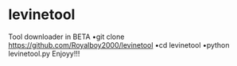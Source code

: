 # levinetool
Tool downloader in BETA
•git clone https://github.com/Royalboy2000/levinetool
•cd levinetool
•python levinetool.py
Enjoyy!!!
